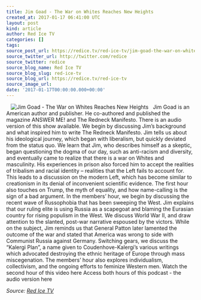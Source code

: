 ```yaml
---
title: Jim Goad - The War on Whites Reaches New Heights
created_at: 2017-01-17 06:41:00 UTC
layout: post
kind: article
author: Red Ice TV
categories: []
tags: 
source_post_url: https://redice.tv/red-ice-tv/jim-goad-the-war-on-whites-reaches-new-heights
source_twitter_url: http://twitter.com/redice
source_twitter: redice
source_blog_name: Red Ice TV
source_blog_slug: red-ice-tv
source_blog_url: https://redice.tv/red-ice-tv
source_image_url: 
date: '2017-01-17T00:00:00.000+00:00'
---
```

<img align="left" hspace="12" alt="Jim Goad - The War on Whites Reaches New Heights" src="https://rdice.net/a/c/t/17/RIR-170116-watermark.9cd7b47f.jpg"> Jim Goad is an American author and publisher. He co-authored and published the magazine ANSWER ME! and The Redneck Manifesto.
There is an audio version of this show available.
We begin by discussing Jim&rsquo;s background and what inspired him to write The Redneck Manifesto. Jim tells us about his ideological journey, which began with liberalism, but quickly deviated from the status quo. We learn that Jim, who describes himself as a skeptic, began questioning the dogma of our day, such as anti-racism and diversity, and eventually came to realize that there is a war on Whites and masculinity. His experiences in prison also forced him to accept the realities of tribalism and racial identity &ndash; realities that the Left fails to account for. This leads to a discussion on the modern Left, which has become similar to creationism in its denial of inconvenient scientific evidence. The first hour also touches on Trump, the myth of equality, and how name-calling is the sign of a bad argument.
In the members&rsquo; hour, we begin by discussing the recent wave of Russophobia that has been sweeping the West. Jim explains that our ruling elite is using Russia as a scapegoat and blaming the Eurasian country for rising populism in the West. We discuss World War II, and draw attention to the slanted, post-war narrative espoused by the victors. While on the subject, Jim reminds us that General Patton later lamented the outcome of the war and stated that America was wrong to side with Communist Russia against Germany. Switching gears, we discuss the &ldquo;Kalergi Plan&rdquo;, a name given to Coudenhove-Kalergi&rsquo;s various writings which advocated destroying the ethnic heritage of Europe through mass miscegenation. The members&rsquo; hour also explores individualism, collectivism, and the ongoing efforts to feminize Western men.
Watch the second hour of this video here
Access both hours of this&nbsp;podcast&nbsp;-&nbsp;the audio version here<div class="">
    <i>Source: <a href="https://redice.tv/red-ice-tv">Red Ice TV</a></i>
</div>
